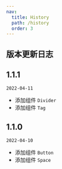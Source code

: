 ```yaml
---
nav:
  title: History
  path: /history
  order: 3
---
```


## 版本更新日志

## 1.1.1

`2022-04-11`

- 添加组件 `Divider`
- 添加组件 `Tag`

## 1.1.0

`2022-04-10`

- 添加组件 `Button`
- 添加组件 `Space`
